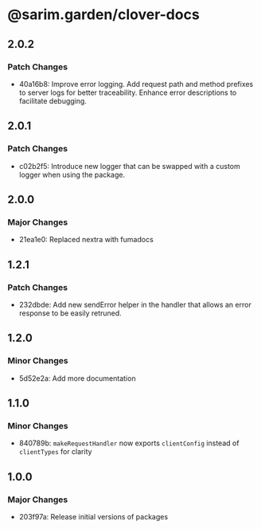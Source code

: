 # @sarim.garden/clover-docs

## 2.0.2

### Patch Changes

- 40a16b8: Improve error logging. Add request path and method prefixes to server logs for better traceability. Enhance error descriptions to facilitate debugging.

## 2.0.1

### Patch Changes

- c02b2f5: Introduce new logger that can be swapped with a custom logger when using the package.

## 2.0.0

### Major Changes

- 21ea1e0: Replaced nextra with fumadocs

## 1.2.1

### Patch Changes

- 232dbde: Add new sendError helper in the handler that allows an error response to be easily retruned.

## 1.2.0

### Minor Changes

- 5d52e2a: Add more documentation

## 1.1.0

### Minor Changes

- 840789b: `makeRequestHandler` now exports `clientConfig` instead of `clientTypes` for clarity

## 1.0.0

### Major Changes

- 203f97a: Release initial versions of packages
